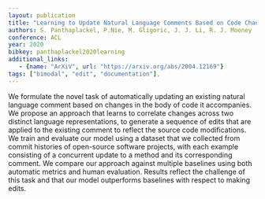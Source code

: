 ```yaml
---
layout: publication
title: "Learning to Update Natural Language Comments Based on Code Changes"
authors: S. Panthaplackel, P.Nie, M. Gligoric, J. J. Li, R. J. Mooney
conference: ACL
year: 2020
bibkey: panthaplackel2020learning
additional_links:
   - {name: "ArXiV", url: "https://arxiv.org/abs/2004.12169"}
tags: ["bimodal", "edit", "documentation"],
---
```

We formulate the novel task of automatically updating an existing natural language comment based on changes in the body of code it accompanies. We propose an approach that learns to correlate changes across two distinct language representations, to generate a sequence of edits that are applied to the existing comment to reflect the source code modifications. We train and evaluate our model using a dataset that we collected from commit histories of open-source software projects, with each example consisting of a concurrent update to a method and its corresponding comment. We compare our approach against multiple baselines using both automatic metrics and human evaluation. Results reflect the challenge of this task and that our model outperforms baselines with respect to making edits.
